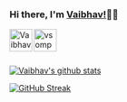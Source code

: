 ### Hi there, I'm [Vaibhav!](https://vsompura3.github.io/sastabio/index.html)👋🏻 
  
<!--   ![](https://komarev.com/ghpvc/?username=vsompura3&color=dc143c&style=plastic&label=Visitors&color=blueviolet) -->

<a href="https://www.linkedin.com/in/vaibhav-sompura/">
  <img align="left" alt="Vaibhav's LinkedIn" width="40px" height="40px" src="https://cliply.co/wp-content/uploads/2021/02/372102050_LINKEDIN_ICON_TRANSPARENT_1080.gif" />
</a>

<a href="https://t.me/vsompura3">
  <img align="left" alt="vsompura3" width="40px" height="40px" src="https://media0.giphy.com/media/EuMes40JZirYe18nYY/giphy.gif" />
</a>
<br />
<br />
<br />

[![Vaibhav's github stats](https://github-readme-stats.vercel.app/api?username=vsompura3&show_icons=true&title_color=fff&icon_color=79ff97&text_color=9f9f9f&bg_color=151515&count_private=true)](https://github.com/vsompura3)

<p align = "left">
<!--   <img src = "https://github-readme-streak-stats.herokuapp.com?user=vsompura3&theme=dark&hide_border=true" width = 400> -->
  

</p>

[![GitHub Streak](https://github-readme-streak-stats.herokuapp.com?user=vsompura3&theme=neon-dark&date_format=j%20M%5B%20Y%5D)](https://git.io/streak-stats)
